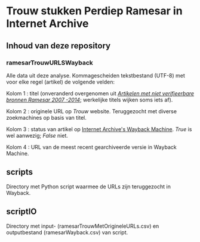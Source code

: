 # Trouw stukken Perdiep Ramesar in Internet Archive

## Inhoud van deze repository

### ramesarTrouwURLSWayback

Alle data uit deze analyse. Kommagescheiden tekstbestand (UTF-8) met voor elke regel (artikel) de volgende velden:  

Kolom 1
:   titel (onveranderd overgenomen uit [*Artikelen met niet verifieerbare bronnen  Ramesar 2007 -2014*](http://web.archive.org/web/20141220112153/http://static3.trouw.nl/static/asset/2014/Artikelen_met_niet_verifieerbare_bronnen_Ramesar_2007_2014_7708.pdf); werkelijke titels wijken soms iets af).

Kolom 2
:   originele URL op *Trouw* website. Teruggezocht met diverse zoekmachines op basis van titel.

Kolom 3
:   status van artikel op [Internet Archive's Wayback Machine](https://archive.org/web/). *True* is wel aanwezig; *False* niet.

Kolom 4
:    URL van de meest recent gearchiveerde versie in Wayback Machine.

## scripts

Directory met Python script waarmee de URLs zijn teruggezocht in Wayback.

## scriptIO

Directory met input- (ramesarTrouwMetOrigineleURLs.csv) en outputbestand (ramesarWayback.csv) van script.



